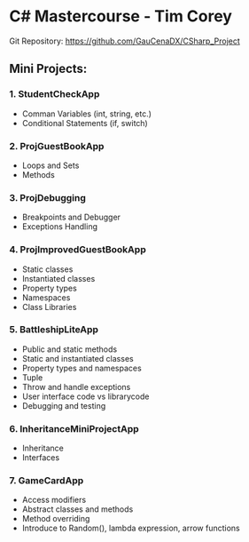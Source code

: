 # C# Mastercourse - Tim Corey

Git Repository:
https://github.com/GauCenaDX/CSharp_Project

## Mini Projects:

### 1. StudentCheckApp

- Comman Variables (int, string, etc.)
- Conditional Statements (if, switch)

### 2. ProjGuestBookApp 

- Loops and Sets
- Methods

### 3. ProjDebugging

- Breakpoints and Debugger
- Exceptions Handling

### 4. ProjImprovedGuestBookApp

- Static classes
- Instantiated classes
- Property types
- Namespaces
- Class Libraries

### 5. BattleshipLiteApp

- Public and static methods
- Static and instantiated classes
- Property types and namespaces
- Tuple
- Throw and handle exceptions
- User interface code vs librarycode
- Debugging and testing

### 6. InheritanceMiniProjectApp

- Inheritance
- Interfaces

### 7. GameCardApp

- Access modifiers
- Abstract classes and methods
- Method overriding
- Introduce to Random(), lambda expression, arrow functions


